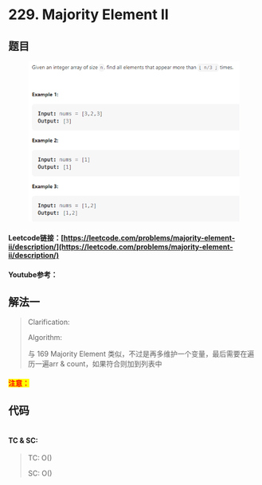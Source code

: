 # 229. Majority Element II

## 题目

<figure><img src="../../.gitbook/assets/image (6).png" alt=""><figcaption></figcaption></figure>

#### Leetcode链接：[https://leetcode.com/problems/majority-element-ii/description/](https://leetcode.com/problems/majority-element-ii/description/)

#### Youtube参考：

## 解法一

> Clarification:&#x20;
>
> Algorithm:&#x20;
>
> 与 169 Majority Element 类似，不过是再多维护一个变量，最后需要在遍历一遍arr & count，如果符合则加到列表中

#### <mark style="color:red;">注意：</mark>

## 代码

```java
```

#### TC & SC:&#x20;

> TC: O()
>
> SC: O()
